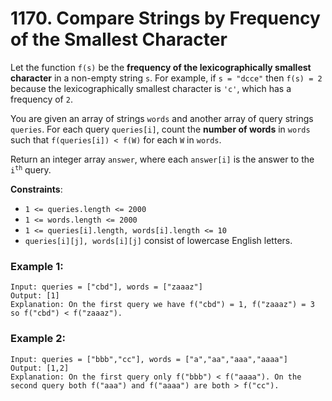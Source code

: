 # 1170. Compare Strings by Frequency of the Smallest Character

Let the function `f(s)` be the **frequency of the lexicographically smallest character** in a non-empty string `s`. For example, if `s = "dcce"` then `f(s) = 2` because the lexicographically smallest character is `'c'`, which has a frequency of `2`.

You are given an array of strings `words` and another array of query strings `queries`. For each query `queries[i]`, count the **number of words** in `words` such that `f(queries[i]) < f(W)` for each `W` in `words`.

Return an integer array `answer`, where each `answer[i]` is the answer to the <code>i<sup>th</sup></code> query.

**Constraints**:
- `1 <= queries.length <= 2000`
- `1 <= words.length <= 2000`
- `1 <= queries[i].length, words[i].length <= 10`
- `queries[i][j], words[i][j]` consist of lowercase English letters.

### Example 1:
```
Input: queries = ["cbd"], words = ["zaaaz"]
Output: [1]
Explanation: On the first query we have f("cbd") = 1, f("zaaaz") = 3 so f("cbd") < f("zaaaz").
```

### Example 2:
```
Input: queries = ["bbb","cc"], words = ["a","aa","aaa","aaaa"]
Output: [1,2]
Explanation: On the first query only f("bbb") < f("aaaa"). On the second query both f("aaa") and f("aaaa") are both > f("cc").
```
